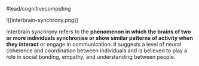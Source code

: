 #lead/cognitivecomputing

![[interbrain-synchrony.png]]

Interbrain synchrony refers to the **phenomenon in which the brains of two or more individuals synchronise or show similar patterns of activity when they interact** or engage in communication. It suggests a level of neural coherence and coordination between individuals and is believed to play a role in social bonding, empathy, and understanding between people.

